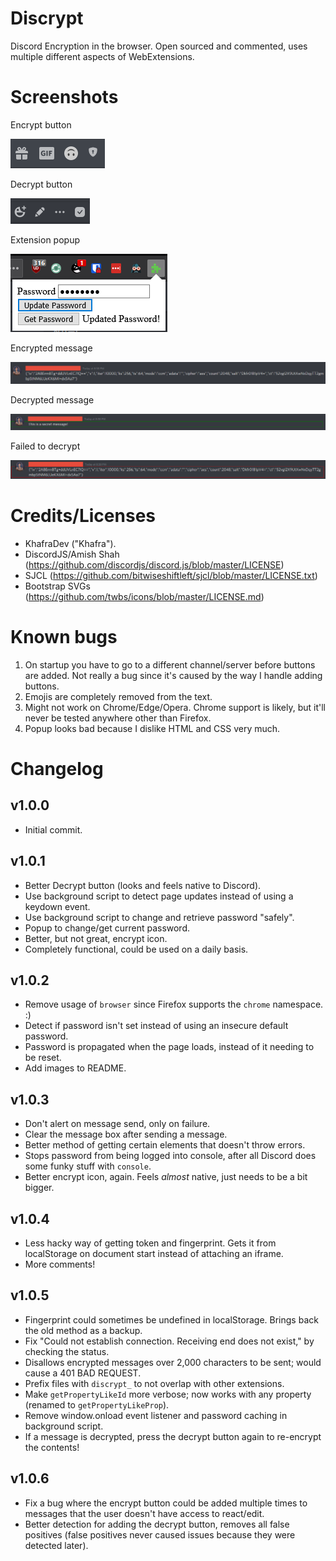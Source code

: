 # Discrypt
 Discord Encryption in the browser.
 Open sourced and commented, uses multiple different aspects of WebExtensions.

# Screenshots
Encrypt button 

![](assets/encrypt.png)

Decrypt button 

![](assets/decrypt.png)

Extension popup

![](assets/popup.png)

Encrypted message

![](assets/encrypted.png)

Decrypted message

![](assets/decrypted.png)

Failed to decrypt

![](assets/fail_decrypt.png)

# Credits/Licenses
* KhafraDev ("Khafra").
* DiscordJS/Amish Shah (https://github.com/discordjs/discord.js/blob/master/LICENSE)
* SJCL (https://github.com/bitwiseshiftleft/sjcl/blob/master/LICENSE.txt)
* Bootstrap SVGs (https://github.com/twbs/icons/blob/master/LICENSE.md)

# Known bugs
1. On startup you have to go to a different channel/server before buttons are added. Not really a bug since it's caused by the way I handle adding buttons.
2. Emojis are completely removed from the text.
3. Might not work on Chrome/Edge/Opera. Chrome support is likely, but it'll never be tested anywhere other than Firefox.
4. Popup looks bad because I dislike HTML and CSS very much.

# Changelog
## v1.0.0
* Initial commit.

## v1.0.1
* Better Decrypt button (looks and feels native to Discord).
* Use background script to detect page updates instead of using a keydown event.
* Use background script to change and retrieve password "safely". 
* Popup to change/get current password. 
* Better, but not great, encrypt icon.
* Completely functional, could be used on a daily basis.  

## v1.0.2
* Remove usage of ``browser`` since Firefox supports the ``chrome`` namespace. :)
* Detect if password isn't set instead of using an insecure default password.
* Password is propagated when the page loads, instead of it needing to be reset. 
* Add images to README.

## v1.0.3
* Don't alert on message send, only on failure.
* Clear the message box after sending a message.
* Better method of getting certain elements that doesn't throw errors.
* Stops password from being logged into console, after all Discord does some funky stuff with ``console``. 
* Better encrypt icon, again. Feels *almost* native, just needs to be a bit bigger.

## v1.0.4
* Less hacky way of getting token and fingerprint. Gets it from localStorage on document start instead of attaching an iframe.
* More comments!

## v1.0.5
* Fingerprint could sometimes be undefined in localStorage. Brings back the old method as a backup.
* Fix "Could not establish connection. Receiving end does not exist," by checking the status.
* Disallows encrypted messages over 2,000 characters to be sent; would cause a 401 BAD REQUEST.
* Prefix files with ``discrypt_`` to not overlap with other extensions.
* Make ``getPropertyLikeId`` more verbose; now works with any property (renamed to ``getPropertyLikeProp``).
* Remove window.onload event listener and password caching in background script.
* If a message is decrypted, press the decrypt button again to re-encrypt the contents!

## v1.0.6
* Fix a bug where the encrypt button could be added multiple times to messages that the user doesn't have access to react/edit.
* Better detection for adding the decrypt button, removes all false positives (false positives never caused issues because they were detected later).